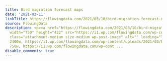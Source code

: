 ```yaml
---
title: Bird migration forecast maps
date: '2021-03-11'
linkTitle: https://flowingdata.com/2021/03/10/bird-migration-forecast-maps/
source: FlowingData
description: <p><a href="https://flowingdata.com/2021/03/10/bird-migration-forecast-maps/"><img
  width="750" height="422" src="https://i1.wp.com/flowingdata.com/wp-content/uploads/2021/03/bird-migration-from-BirdCast.jpg?fit=750%2C422&amp;ssl=1"
  class="attachment-medium size-medium wp-post-image" alt="" loading="lazy" srcset="https://i1.wp.com/flowingdata.com/wp-content/uploads/2021/03/bird-migration-from-BirdCast.jpg?w=2400&amp;ssl=1
  2400w, https://i1.wp.com/flowingdata.com/wp-content/uploads/2021/03/bird-migration-from-BirdCast.jpg?resize=750%2C422&amp;ssl=1
  750w, https://i1.wp.com/flowingdata.com/wp-cont ...
disable_comments: true
---
```

<p><a href="https://flowingdata.com/2021/03/10/bird-migration-forecast-maps/"><img width="750" height="422" src="https://i1.wp.com/flowingdata.com/wp-content/uploads/2021/03/bird-migration-from-BirdCast.jpg?fit=750%2C422&amp;ssl=1" class="attachment-medium size-medium wp-post-image" alt="" loading="lazy" srcset="https://i1.wp.com/flowingdata.com/wp-content/uploads/2021/03/bird-migration-from-BirdCast.jpg?w=2400&amp;ssl=1 2400w, https://i1.wp.com/flowingdata.com/wp-content/uploads/2021/03/bird-migration-from-BirdCast.jpg?resize=750%2C422&amp;ssl=1 750w, https://i1.wp.com/flowingdata.com/wp-cont ...
